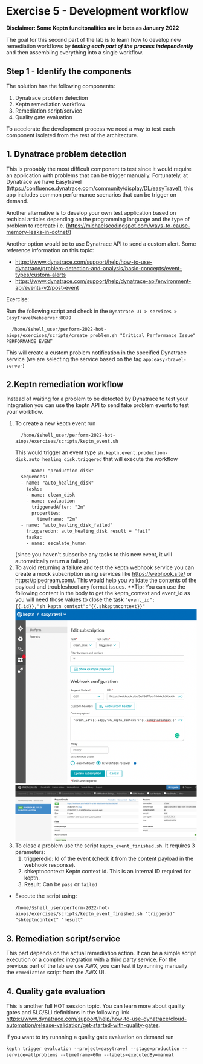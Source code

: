 # Exercise 5 - Development workflow

**Disclaimer: Some Keptn funcitonalities are in beta as January 2022**

The goal for this second part of the lab is to learn how to develop new remediation workflows by ***testing each part of the process independently*** and then assembling everything into a single workflow.

## Step 1 - Identify the components

The solution has the following components:

1. Dynatrace problem detection
1. Keptn remediation workflow
1. Remediation script/service 
1. Quality gate evaluation

To accelerate the development process we need a way to test each component isolated from the rest of the architecture. 

## 1. Dynatrace problem detection 
This is probably the most difficult component to test since it would require an application with problems that can be trigger manually. Fortunately, at Dynatrace we have Easytravel (https://confluence.dynatrace.com/community/display/DL/easyTravel), this app includes common performance scenarios that can be trigger on demand.

Another alternative is to develop your own test application based on techical articles depending on the programming language and the type of problem to recreate i.e. (https://michaelscodingspot.com/ways-to-cause-memory-leaks-in-dotnet/)

Another option would be to use Dynatrace API to send a custom alert. Some reference information on this topic: 
- https://www.dynatrace.com/support/help/how-to-use-dynatrace/problem-detection-and-analysis/basic-concepts/event-types/custom-alerts
- https://www.dynatrace.com/support/help/dynatrace-api/environment-api/events-v2/post-event

Exercise:

Run the following script and check in the `Dynatrace UI > services > EasyTravelWebserver:8079`
```(bash)
  /home/$shell_user/perform-2022-hot-aiops/exercises/scripts/create_problem.sh "Critical Performance Issue" PERFORMANCE_EVENT
```
This will create a custom problem notification in the specified Dynatrace service (we are selecting the service based on the tag `app:easy-travel-server`)
## 2.Keptn remediation workflow
Instead of waiting for a problem to be detected by Dynatrace to test your integration you can use the keptn API to send fake problem events to test your workflow.
1. To create a new keptn event run
    ```(bash)
      /home/$shell_user/perform-2022-hot-aiops/exercises/scripts/keptn_event.sh
    ```
    This would trigger an event type `sh.keptn.event.production-disk.auto_healing_disk.triggered` that will execute the workflow 
    ```(yaml)
        - name: "production-disk"
      sequences:
      - name: "auto_healing_disk"
        tasks:
        - name: clean_disk
        - name: evaluation
          triggeredAfter: "2m"
          properties:
            timeframe: "2m"
      - name: "auto_healing_disk_failed"
        triggeredon: auto_healing_disk result = "fail"
        tasks:
        - name: escalate_human
    ```
    (since you haven't subscribe any tasks to this new event, it will automatically return a failure).
1. To avoid returning a failure and test the keptn webhook service you can create a mock subscription using services like https://webhook.site/ or https://pipedream.com/. This would help you validate the contents of the payload and troubleshoot any format issues.
**Tip: You can use the following content in the body to get the keptn_context and event_id as you will need those values to close the task ```"event_id":{{.id}},"sh_keptn_context":"{{.shkeptncontext}}"```
![webhook-d](./images/webhook-dummy-sub2.png)
![webhook-s](./images/webhook-dummy-info.png)
1. To close a problem use the script `keptn_event_finished.sh`. It requires 3 parameters:
   1. triggeredid: Id of the event (check it from the content payload in the webhook response).
   2. shkeptncontext: Keptn context id. This is an internal ID required for keptn.
   3. Result: Can be `pass` or `failed`
- Execute the script using:
    ```(bash)
    /home/$shell_user/perform-2022-hot-aiops/exercises/scripts/keptn_event_finished.sh "triggerid" "shkeptncontext" "result"
    ```

## 3. Remediation script/service 
This part depends on the actual remediation action. It can be a simple script execution or a complex integration with a third party service. For the previous part of the lab we use AWX, you can test it by running manually the `remediation` script from the AWX UI.

## 4. Quality gate evaluation
This is another full HOT session topic. You can learn more about quality gates and SLO/SLI definitions in the following link https://www.dynatrace.com/support/help/how-to-use-dynatrace/cloud-automation/release-validation/get-started-with-quality-gates.

If you want to try runnning a quality gate evaluation on demand run
```
keptn trigger evaluation --project=easytravel --stage=production --service=allproblems --timeframe=60m --labels=executedBy=manual
```


